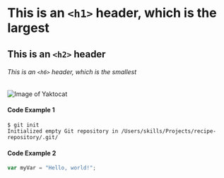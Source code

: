 # This is an `<h1>` header, which is the largest

## This is an `<h2>` header

###### This is an `<h6>` header, which is the smallest

![Image of Yaktocat](https://octodex.github.com/images/yaktocat.png)

#### Code Example 1
```
$ git init
Initialized empty Git repository in /Users/skills/Projects/recipe-repository/.git/
```

#### Code Example 2
``` javascript
var myVar = "Hello, world!";
```
